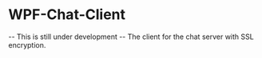 # WPF-Chat-Client
-- This is still under development -- The client for the chat server with SSL encryption.
